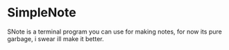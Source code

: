 # SimpleNote

SNote is a terminal program you can use for making notes, for now its pure garbage, i swear ill make it better.
